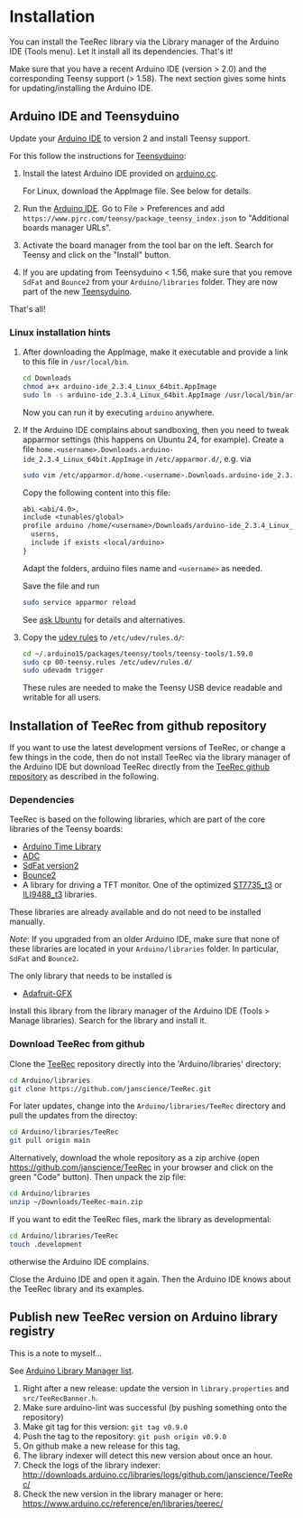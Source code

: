 # Installation

You can install the TeeRec library via the Library manager of the
Arduino IDE (Tools menu). Let it install all its dependencies. That's
it!

Make sure that you have a recent Arduino IDE (version > 2.0) and the
corresponding Teensy support (> 1.58). The next section gives some
hints for updating/installing the Arduino IDE.


## Arduino IDE and Teensyduino

Update your [Arduino IDE](https://www.arduino.cc/en/software) to
version 2 and install Teensy support.

For this follow the instructions for
[Teensyduino](https://www.pjrc.com/teensy/td_download.html):

1. Install the latest Arduino IDE provided on
   [arduino.cc](https://www.arduino.cc/en/software).

   For Linux, download the AppImage file. See below for details.
   
2. Run the [Arduino IDE](https://docs.arduino.cc/software/ide-v2). Go
   to File > Preferences and add
   `https://www.pjrc.com/teensy/package_teensy_index.json` to
   "Additional boards manager URLs".

3. Activate the board manager from the tool bar on the left.
   Search for Teensy and click on the "Install" button.
   
4. If you are updating from Teensyduino < 1.56, make sure that you
   remove `SdFat` and `Bounce2` from your `Arduino/libraries`
   folder. They are now part of the new
   [Teensyduino](https://www.pjrc.com/teensy/teensyduino.html).

That's all!


### Linux installation hints

1. After downloading the AppImage, make it executable and provide a
   link to this file in `/usr/local/bin`.
   ```sh
   cd Downloads
   chmod a+x arduino-ide_2.3.4_Linux_64bit.AppImage
   sudo ln -s arduino-ide_2.3.4_Linux_64bit.AppImage /usr/local/bin/arduino
   ```
   Now you can run it by executing `arduino` anywhere.

2. If the Arduino IDE complains about sandboxing, then you need to
   tweak apparmor settings (this happens on Ubuntu 24, for
   example). Create a file
   `home.<username>.Downloads.arduino-ide_2.3.4_Linux_64bit.AppImage`
   in `/etc/apparmor.d/`, e.g. via
   
   ```sh
   sudo vim /etc/apparmor.d/home.<username>.Downloads.arduino-ide_2.3.4_Linux_64bit.AppImage
   ```
   Copy the following content into this file:
   ```txt
   abi <abi/4.0>,
   include <tunables/global>
   profile arduino /home/<username>/Downloads/arduino-ide_2.3.4_Linux_64bit.AppImage flags=(unconfined) {
     userns,
     include if exists <local/arduino>
   }
   ```
   Adapt the folders, arduino files name and `<username>` as needed.

   Save the file and run
   ```sh
   sudo service apparmor reload
   ```

   See [ask Ubuntu](https://askubuntu.com/questions/1515105/sandbox-problems-with-arduino-ides-with-24-04) for details and alternatives.
   
4. Copy the [udev rules](https://www.pjrc.com/teensy/00-teensy.rules)
   to `/etc/udev/rules.d/`:
   ```sh
   cd ~/.arduino15/packages/teensy/tools/teensy-tools/1.59.0
   sudo cp 00-teensy.rules /etc/udev/rules.d/
   sudo udevadm trigger
   ```
   These rules are needed to make the Teensy USB device readable and
   writable for all users.


## Installation of TeeRec from github repository

If you want to use the latest development versions of TeeRec, or
change a few things in the code, then do not install TeeRec via the
library manager of the Arduino IDE but download TeeRec directly from
the [TeeRec github repository](https://github.com/janscience/TeeRec) as described in the following.

### Dependencies

TeeRec is based on the following libraries, which are part of the core
libraries of the Teensy boards:

- [Arduino Time Library](https://github.com/PaulStoffregen/Time)
- [ADC](https://github.com/pedvide/ADC)
- [SdFat version2](https://github.com/greiman/SdFat)
- [Bounce2](https://github.com/thomasfredericks/Bounce2)
- A library for driving a TFT monitor. One of the optimized
  [ST7735_t3](https://github.com/PaulStoffregen/ST7735_t3) or
  [ILI9488_t3](https://github.com/PaulStoffregen/ILI9341_t3)
  libraries.

These libraries are already available and do not need to be installed
manually.

_Note_: If you upgraded from an older Arduino IDE, make sure that none
of these libraries are located in your `Arduino/libraries` folder. In
particular, `SdFat` and `Bounce2`.

The only library that needs to be installed is

- [Adafruit-GFX](https://github.com/adafruit/Adafruit-GFX-Library)

Install this library from the library manager of the Arduino IDE
(Tools > Manage libraries). Search for the library and install it.


### Download TeeRec from github

Clone the [TeeRec](https://github.com/janscience/TeeRec) repository
directly into the 'Arduino/libraries' directory:
```sh
cd Arduino/libraries
git clone https://github.com/janscience/TeeRec.git
```

For later updates, change into the `Arduino/libraries/TeeRec` directory
and pull the updates from the directoy:
```sh
cd Arduino/libraries/TeeRec
git pull origin main
```

Alternatively, download the whole repository as a zip archive (open
https://github.com/janscience/TeeRec in your browser and click on the
green "Code" button). Then unpack the zip file:
```sh
cd Arduino/libraries
unzip ~/Downloads/TeeRec-main.zip
```

If you want to edit the TeeRec files, mark the library as developmental:
```sh
cd Arduino/libraries/TeeRec
touch .development
```
otherwise the Arduino IDE complains.

Close the Arduino IDE and open it again. Then the Arduino IDE knows
about the TeeRec library and its examples.


## Publish new TeeRec version on Arduino library registry

This is a note to myself...

See [Arduino Library Manager list](https://github.com/arduino/library-registry).

1. Right after a new release: update the version in
   `library.properties` and `src/TeeRecBanner.h`.
2. Make sure arduino-lint was successful (by pushing something onto the repository)
3. Make git tag for this version: `git tag v0.9.0`
4. Push the tag to the repository: `git push origin v0.9.0`
5. On github make a new release for this tag.
6. The library indexer will detect this new version about once an hour.
7. Check the logs of the library indexer: http://downloads.arduino.cc/libraries/logs/github.com/janscience/TeeRec/
8. Check the new version in the library manager or here: https://www.arduino.cc/reference/en/libraries/teerec/



